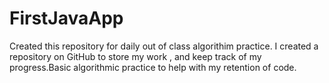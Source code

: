 # FirstJavaApp
Created this repository for daily out of class algorithim practice. 
I created a repository on GitHub to store my work , and keep track of my progress.Basic algorithmic practice to help
with my retention of code. 
